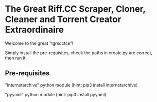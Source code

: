 # The Great Riff.CC Scraper, Cloner, Cleaner and Torrent Creator Extraordinaire
Welcome to the great "tgrscctce"!

Simply install the pre-requisites, check the paths in create.py are correct, then run it.

## Pre-requisites
"internetarchive" python module (hint: pip3 install internetarchive)

"pyyaml" python module (hint: pip3 install pyyaml)


